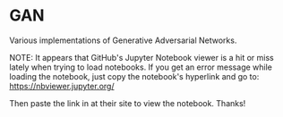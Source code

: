# GAN
Various implementations of Generative Adversarial Networks.

NOTE: It appears that GitHub's Jupyter Notebook viewer is a hit or miss lately when trying to load notebooks.  If you get an error message while loading the notebook, just copy the notebook's hyperlink and go to:
https://nbviewer.jupyter.org/

Then paste the link in at their site to view the notebook.
Thanks!
